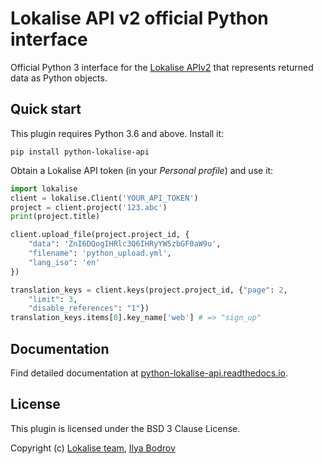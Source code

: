 # Lokalise API v2 official Python interface

Official Python 3 interface for the [Lokalise APIv2](https://app.lokalise.com/api2docs) that represents returned data as Python objects.

## Quick start

This plugin requires Python 3.6 and above. Install it:

    pip install python-lokalise-api

Obtain a Lokalise API token (in your *Personal profile*) and use it:

```python
import lokalise
client = lokalise.Client('YOUR_API_TOKEN')
project = client.project('123.abc')
print(project.title)

client.upload_file(project.project_id, {
    "data": 'ZnI6DQogIHRlc3Q6IHRyYW5zbGF0aW9u',
    "filename": 'python_upload.yml',
    "lang_iso": 'en'
})

translation_keys = client.keys(project.project_id, {"page": 2,
    "limit": 3,
    "disable_references": "1"})
translation_keys.items[0].key_name['web'] # => "sign_up"
```

## Documentation

Find detailed documentation at [python-lokalise-api.readthedocs.io](https://python-lokalise-api.readthedocs.io).

## License

This plugin is licensed under the BSD 3 Clause License.

Copyright (c) [Lokalise team](https://lokalise.com), [Ilya Bodrov](http://bodrovis.tech)
